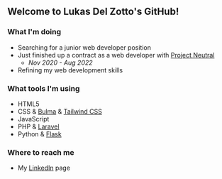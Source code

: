 ## Welcome to Lukas Del Zotto's GitHub!
### What I'm doing
- Searching for a junior web developer position
- Just finished up a contract as a web developer with [Project Neutral](https://app.projectneutral.org/)
  - *Nov 2020 - Aug 2022*
- Refining my web development skills
### What tools I'm using
- HTML5
- CSS & [Bulma](https://bulma.io/) & [Tailwind CSS](https://tailwindcss.com/)
- JavaScript
- PHP & [Laravel](https://laravel.com/)
- Python & [Flask](https://palletsprojects.com/p/flask/)
### Where to reach me
- My [LinkedIn](https://www.linkedin.com/in/lukas-del-zotto-59494b1a9) page
